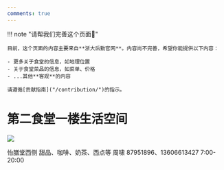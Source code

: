 ```yaml
---
comments: true
---
```


!!! note "请帮我们完善这个页面🙏"

    目前，这个页面的内容主要来自**浙大后勤官网**。内容尚不完善，希望你能提供以下内容：

    - 更多关于食堂的信息，如地理位置
    - 关于食堂菜品的信息，如菜单、价格
    - ...其他**客观**的内容

    请遵循[贡献指南]("/contribution/")的指示。

# 第二食堂一楼生活空间 

![](https://zulg.zju.edu.cn/__local/5/43/EA/B627BF47215DB699EE30C06CD86_9554809A_615C.png)

怡膳堂西侧
甜品、咖啡、奶茶、西点等
周啸
87951896、13606613427
7:00-20:00
